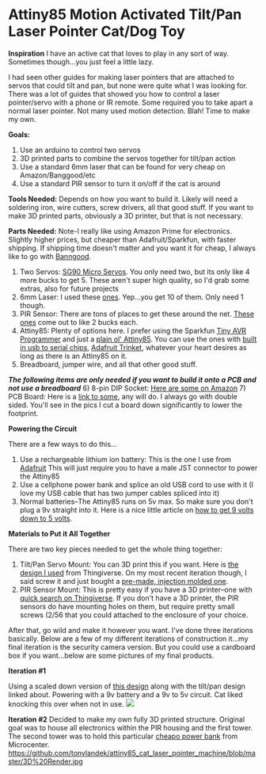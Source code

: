 # Attiny85 Motion Activated Tilt/Pan Laser Pointer Cat/Dog Toy

<b>Inspiration</b>
I have an active cat that loves to play in any sort of way. Sometimes though...you just feel a little lazy.

I had seen other guides for making laser pointers that are attached to servos that could tilt and pan, but none were quite what I was looking for. There was a lot of guides that showed you how to control a laser pointer/servo with a phone or IR remote. Some required you to take apart a normal laser pointer. Not many used motion detection. Blah! Time to make my own.

<b>Goals:</b>
1. Use an arduino to control two servos
2. 3D printed parts to combine the servos together for tilt/pan action
3. Use a standard 6mm laser that can be found for very cheap on Amazon/Banggood/etc
4. Use a standard PIR sensor to turn it on/off if the cat is around

<b>Tools Needed:</b>
Depends on how you want to build it. Likely will need a soldering iron, wire cutters, screw drivers, all that good stuff. If you want to make 3D printed parts, obviously a 3D printer, but that is not necessary.

<b>Parts Needed:</b>
Note-I really like using Amazon Prime for electronics. Slightly higher prices, but cheaper than Adafruit/Sparkfun, with faster shipping. If shipping time doesn't matter and you want it for cheap, I always like to go with <a href="http://www.banggood.com">Banngood</a>.

1) Two Servos: <a href="https://www.amazon.com/TowerPro-SG90-Micro-Servo-2pk/dp/B01608II3Q/ref=sr_1_2?s=toys-and-games&ie=UTF8&qid=1492046990&sr=1-2&keywords=servo">SG90 Micro Servos</a>. You only need two, but its only like 4 more bucks to get 5. These aren't super high quality, so I'd grab some extras, also for future projects
2) 6mm Laser: I used these <a href="https://www.amazon.com/Greatwell-650nm-Laser-Module-Copper/dp/B01J7WFIOY/ref=sr_1_1?s=toys-and-games&ie=UTF8&qid=1492047083&sr=1-1&keywords=6mm+laser">ones</a>. Yep...you get 10 of them. Only need 1 though.
3) PIR Sensor: There are tons of places to get these around the net. <a href="https://www.amazon.com/EMY-HC-SR501-Pyroelectric-Infrared-Detector/dp/B00FDPO9B8/ref=sr_1_1?rps=1&ie=UTF8&qid=1492047279&sr=8-1&keywords=pir+sensor&refinements=p_85%3A2470955011">These ones</a> come out to like 2 bucks each.
4) Attiny85: Plenty of options here. I prefer using the Sparkfun <a href="https://www.sparkfun.com/products/11801">Tiny AVR Programmer</a> and just a <a href="https://www.amazon.com/ATMEL-ATTINY85-20PU-8-BIT-20MHz-MCU/dp/B00PT4XU04/ref=sr_1_3?rps=1&ie=UTF8&qid=1492047811&sr=8-3&keywords=attiny85&refinements=p_85%3A2470955011">plain ol' Attiny85</a>. You can use the ones with <a href="https://www.amazon.com/UEB-Digispark-Kickstarter-Attiny85-Development/dp/B01N59NDG0/ref=sr_1_1?rps=1&ie=UTF8&qid=1492048010&sr=8-1&keywords=attiny85&refinements=p_85%3A2470955011">built in usb to serial chips</a>, <a href="https://www.adafruit.com/product/1501">Adafruit Trinket</a>, whatever your heart desires as long as there is an Attiny85 on it.
5) Breadboard, jumper wire, and all that other good stuff.

<b><i>The following items are only needed if you want to build it onto a PCB and not use a breadboard</i></b>
6) 8-pin DIP Socket: <a href="https://www.sparkfun.com/products/11801">Here are some on Amazon</a>
7) PCB Board: Here is a <a href="https://www.amazon.com/Paxcoo-Double-Sided-Board-Prototype/dp/B01M7R5YIB/ref=sr_1_2?ie=UTF8&qid=1492048133&sr=8-2-spons&keywords=pcb&psc=1">link to some</a>, any will do. I always go with double sided. You'll see in the pics I cut a board down significantly to lower the footprint.</i></b>

<b>Powering the Circuit</b>

There are a few ways to do this...
1) Use a rechargeable lithium ion battery: This is the one I use from <a href="https://www.adafruit.com/product/1578">Adafruit</a> This will just require you to have a male JST connector to power the Attiny85
2) Use a cellphone power bank and splice an old USB cord to use with it (I love my USB cable that has two jumper cables spliced into it)
3) Normal batteries–The Attiny85 runs on 5v max. So make sure you don't plug a 9v straight into it. Here is a nice little article on <a href="http://electronics.stackexchange.com/questions/8112/how-do-i-convert-9-v-dc-to-5-v">how to get 9 volts down to 5 volts</a>.

<b>Materials to Put it All Together</b>

There are two key pieces needed to get the whole thing together:
1) Tilt/Pan Servo Mount: You can 3D print this if you want. Here is <a href="http://www.thingiverse.com/thing:708819">the design I used</a> from Thingiverse. On my most recent iteration though, I said screw it and just bought a <a href="https://www.amazon.com/Camera-Platform-Anti-Vibration-Mount-servo/dp/B00FHRVI5C/ref=pd_cp_147_4?_encoding=UTF8&pd_rd_i=B00FHRVI5C&pd_rd_r=33T20EFP0FE4W4HJW9MJ&pd_rd_w=rnJKE&pd_rd_wg=3U1Pi&psc=1&refRID=33T20EFP0FE4W4HJW9MJ">pre-made, injection molded one</a>.
2) PIR Sensor Mount: This is pretty easy if you have a 3D printer–one with <a href="http://www.thingiverse.com/search?q=pir+sensor&sa=">quick search on Thingiverse</a>. If you don't have a 3D printer, the PIR sensors do have mounting holes on them, but require pretty small screws (2/56 that you could attached to the enclosure of your choice.

After that, go wild and make it however you want. I've done three iterations basically. Below are a few of my different iterations of construction it...my final iteration is the security camera version. But you could use a cardboard box if you want...below are some pictures of my final products.

<b>Iteration #1</b>

Using a scaled down version of <a href="http://www.thingiverse.com/thing:607652">this design</a> along with the tilt/pan design linked about. Powering with a 9v battery and a 9v to 5v circuit. Cat liked knocking this over when not in use.
<img src="https://github.com/tonylandek/attiny85_cat_laser_pointer_machine/blob/master/kittylaser.JPG?raw=true"></img>

<b>Iteration #2</b>
Decided to make my own fully 3D printed structure. Original goal was to house all electronics within the PIR housing and the first tower. The second tower was to hold this particular <a href="http://www.microcenter.com/product/447266/2,600mAh_Power_Bank_Battery_Charger_for_Mobile_Devices_-_White">cheapo power bank</a> from Microcenter.
https://github.com/tonylandek/attiny85_cat_laser_pointer_machine/blob/master/3D%20Render.jpg
